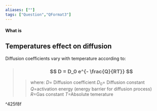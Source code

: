 ```yaml
---
aliases: [""]
tags: ["Question","QFormat3"]
---
```


#### What is
## Temperatures effect on diffusion
Diffusion coefficients vary with temperature according to:

> ### $$ D = D_0 e^{- \frac{Q}{RT}} $$ 
>> where:
>> $D=$ Diffusion coefficient 
>> $D_0=$ Diffusion constant 
>> $Q=$activation energy (energy barrier for diffusion process)
>> $R=$Gas constant
>> $T=$Absolute temerature

^425f8f

